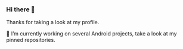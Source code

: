 ### Hi there 👋

Thanks for taking a look at my profile.

🔭 I’m currently working on several Android projects, take a look at my pinned repositories.
